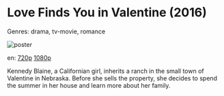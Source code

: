 # Love Finds You in Valentine (2016)

Genres: drama, tv-movie, romance

![poster](http://image.tmdb.org/t/p/w500/5HtK0yUOoiYJjerTUeiidpR8eMs.jpg)

en:
  [720p](magnet:?xt=urn:btih:C64E50E8AF24B71DACE901AE87CE1D31075DD495&tr=udp://glotorrents.pw:6969/announce&tr=udp://tracker.opentrackr.org:1337/announce&tr=udp://torrent.gresille.org:80/announce&tr=udp://tracker.openbittorrent.com:80&tr=udp://tracker.coppersurfer.tk:6969&tr=udp://tracker.leechers-paradise.org:6969&tr=udp://p4p.arenabg.ch:1337&tr=udp://tracker.internetwarriors.net:1337)
  [1080p](magnet:?xt=urn:btih:2C669998A2092889C2010D3BFADC2918314596AB&tr=udp://glotorrents.pw:6969/announce&tr=udp://tracker.opentrackr.org:1337/announce&tr=udp://torrent.gresille.org:80/announce&tr=udp://tracker.openbittorrent.com:80&tr=udp://tracker.coppersurfer.tk:6969&tr=udp://tracker.leechers-paradise.org:6969&tr=udp://p4p.arenabg.ch:1337&tr=udp://tracker.internetwarriors.net:1337)
  


Kennedy Blaine, a Californian girl, inherits a ranch in the small town of Valentine in Nebraska. Before she sells the property, she decides to spend the summer in her house and learn more about her family.